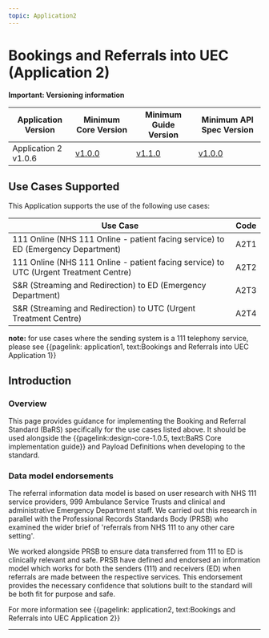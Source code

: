 ```yaml
---
topic: Application2
---
```


# Bookings and Referrals into UEC (Application 2)

<div markdown="span" class="alert alert-warning" role="alert"><i class="fa fa-warning"></i><b> Important: Versioning information</b>
<p>



<table>
<thead>
	<tr>
		<th data-no-sort="">Application Version</th>
		<th data-no-sort="">Minimum Core Version</th>
		<th data-no-sort="">Minimum Guide Version</th>
		<th data-no-sort="">Minimum API Spec Version</th>
	</tr>
</thead>
<tbody>
	<tr>
		<td>Application 2 v1.0.6</td>
		<td><a href="https://simplifier.net/guide/nhsbookingandreferralstandard/Home/Design/BaRS-Core?version=1.0.0" target="_blank">v1.0.0</a></td>
		<td><a href="https://simplifier.net/guide/nhsbookingandreferralstandard/home?version=1.1.0" target="_blank">v1.1.0</td>
		<td><a href="https://digital.nhs.uk/developer/api-catalogue/booking-and-referral-fhir/v1_0_0" target="_blank">v1.0.0</a></td>
	</tr>
</tbody>
</table>
</div>



## Use Cases Supported


This Application supports the use of the following use cases:

| Use Case                                                                              | Code |
|---------------------------------------------------------------------------------------|------|
| 111 Online (NHS 111 Online - patient facing service) to ED (Emergency Department)     | A2T1 |
| 111 Online (NHS 111 Online - patient facing service) to UTC (Urgent Treatment Centre) | A2T2 |
| S&R (Streaming and Redirection) to ED (Emergency Department)                          | A2T3 |
| S&R (Streaming and Redirection) to UTC (Urgent Treatment Centre)                      | A2T4 |


**note:** for use cases where the sending system is a 111 telephony service, please see {{pagelink: application1, text:Bookings and Referrals into UEC Application 1}}

## Introduction

### Overview

This page provides guidance for implementing the Booking and Referral Standard (BaRS) specifically for the use cases listed above. It should be used alongside the {{pagelink:design-core-1.0.5, text:BaRS Core implementation guide}} and Payload Definitions when developing to the standard. 

### Data model endorsements

<p>
The referral information data model is based on user research with NHS 111 service providers, 999 Ambulance Service Trusts and clinical and administrative Emergency Department staff.  We carried out this research in parallel with the Professional Records Standards Body (PRSB) who examined the wider brief of 'referrals from NHS 111 to any other care setting'. 

We worked alongside PRSB to ensure data transferred from 111 to ED is clinically relevant and safe. PRSB have defined and endorsed an information model which works for both the senders (111) and receivers (ED) when referrals are made between the respective services. This endorsement provides the necessary confidence that solutions built to the standard will be both fit for purpose and safe. 
</p>

For more information see {{pagelink: application2, text:Bookings and Referrals into UEC Application 2}} 
<hr />